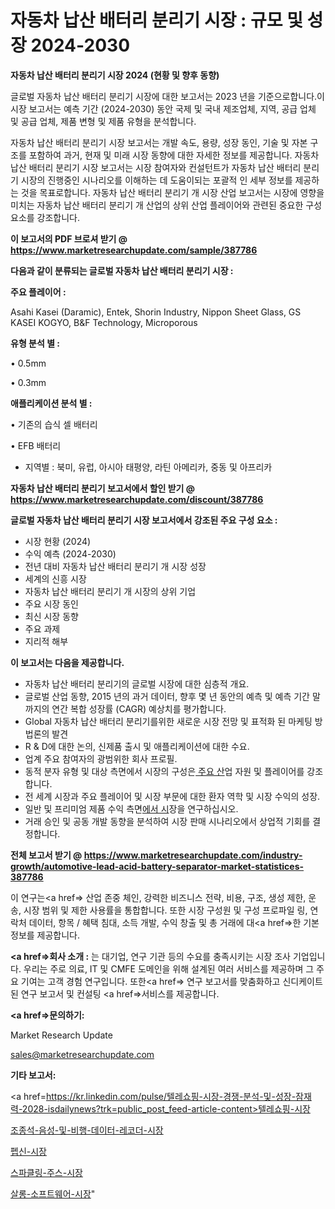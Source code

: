 # 자동차 납산 배터리 분리기 시장 : 규모 및 성장 2024-2030

<strong>자동차 납산 배터리 분리기 시장 2024 (현황 및 향후 동향)</strong>

글로벌 자동차 납산 배터리 분리기 시장에 대한 보고서는 2023 년을 기준으로합니다.이 시장 보고서는 예측 기간 (2024-2030) 동안 국제 및 국내 제조업체, 지역, 공급 업체 및 공급 업체, 제품 변형 및 제품 유형을 분석합니다.

자동차 납산 배터리 분리기 시장 보고서는 개발 속도, 용량, 성장 동인, 기술 및 자본 구조를 포함하여 과거, 현재 및 미래 시장 동향에 대한 자세한 정보를 제공합니다. 자동차 납산 배터리 분리기 시장 보고서는 시장 참여자와 컨설턴트가 자동차 납산 배터리 분리기 시장의 진행중인 시나리오를 이해하는 데 도움이되는 포괄적 인 세부 정보를 제공하는 것을 목표로합니다. 자동차 납산 배터리 분리기 개 시장 산업 보고서는 시장에 영향을 미치는 자동차 납산 배터리 분리기 개 산업의 상위 산업 플레이어와 관련된 중요한 구성 요소를 강조합니다.



<strong>이 보고서의 PDF 브로셔 받기 @ <a href=https://www.marketresearchupdate.com/sample/387786>https://www.marketresearchupdate.com/sample/387786</a></strong>



<strong>다음과 같이 분류되는 글로벌 자동차 납산 배터리 분리기 시장 :</strong>



<strong>주요 플레이어 :</strong>

Asahi Kasei (Daramic), Entek, Shorin Industry, Nippon Sheet Glass, GS KASEI KOGYO, B&F Technology, Microporous



<strong>유형 분석 별 :</strong>

• 0.5mm

• 0.3mm



<strong>애플리케이션 분석 별 :</strong>

• 기존의 습식 셀 배터리

• EFB 배터리

<ul>
  <li>지역별 : 북미, 유럽, 아시아 태평양, 라틴 아메리카, 중동 및 아프리카</li>
</ul>


<strong>자동차 납산 배터리 분리기 보고서에서 할인 받기 @ <a href=https://www.marketresearchupdate.com/discount/387786>https://www.marketresearchupdate.com/discount/387786</a></strong>



<strong>글로벌 자동차 납산 배터리 분리기 시장 보고서에서 강조된 주요 구성 요소 :</strong>
<ul>
  <li>시장 현황 (2024)</li>
  <li>수익 예측 (2024-2030)</li>
  <li>전년 대비 자동차 납산 배터리 분리기 개 시장 성장</li>
  <li>세계의 신흥 시장</li>
  <li>자동차 납산 배터리 분리기 개 시장의 상위 기업</li>
  <li>주요 시장 동인</li>
  <li>최신 시장 동향</li>
  <li>주요 과제</li>
  <li>지리적 해부</li>
</ul>


<strong>이 보고서는 다음을 제공합니다.</strong>
<ul>
  <li>자동차 납산 배터리 분리기의 글로벌 시장에 대한 심층적 개요.</li>
  <li>글로벌 산업 동향, 2015 년의 과거 데이터, 향후 몇 년 동안의 예측 및 예측 기간 말까지의 연간 복합 성장률 (CAGR) 예상치를 평가합니다.</li>
  <li>Global 자동차 납산 배터리 분리기를위한 새로운 시장 전망 및 표적화 된 마케팅 방법론의 발견</li>
  <li>R &amp; D에 대한 논의, 신제품 출시 및 애플리케이션에 대한 수요.</li>
  <li>업계 주요 참여자의 광범위한 회사 프로필.</li>
  <li>동적 분자 유형 및 대상 측면에서 시장의 구성은<a href=> 주요 산</a>업 자원 및 플레이어를 강조합니다.</li>
  <li>전 세계 시장과 주요 플레이어 및 시장 부문에 대한 환자 역학 및 시장 수익의 성장.</li>
  <li>일반 및 프리미엄 제품 수익 측면<a href=>에서 시</a>장을 연구하십시오.</li>
  <li>거래 승인 및 공동 개발 동향을 분석하여 시장 판매 시나리오에서 상업적 기회를 결정합니다.</li>
</ul>



<strong>전체 보고서 받기 @ <a href=https://www.marketresearchupdate.com/industry-growth/automotive-lead-acid-battery-separator-market-statistices-387786>https://www.marketresearchupdate.com/industry-growth/automotive-lead-acid-battery-separator-market-statistices-387786</a></strong>

이 연구는<a href=> 산업 존중</a> 체인, 강력한 비즈니스 전략, 비용, 구조, 생성 제한, 운송, 시장 범위 및 제한 사용률을 통합합니다. 또한 시장 구성원 및 구성 프로파일 링, 연락처 데이터, 항목 / 혜택 침대, 소득 개발, 수익 창출 및 총 거래에 대<a href=>한 기본 </a>정보를 제공합니다.



<strong><a href=>회사 소</a>개 :</strong>
는 대기업, 연구 기관 등의 수요를 충족시키는 시장 조사 기업입니다. 우리는 주로 의료, IT 및 CMFE 도메인을 위해 설계된 여러 서비스를 제공하며 그 주요 기여는 고객 경험 연구입니다. 또한<a href=> 연구 보</a>고서를 맞춤화하고 신디케이트 된 연구 보고서 및 컨설팅 <a href=>서비스</a>를 제공합니다.



<strong><a href=>문의하기:</a></strong>

Market Research Update

sales@marketresearchupdate.com



<strong>기타 보고서:</strong>

<a href=https://kr.linkedin.com/pulse/텔레쇼핑-시장-경쟁-분석-및-성장-잠재력-2028-isdailynews?trk=public_post_feed-article-content>텔레쇼핑-시장</a>

<a href=https://www.linkedin.com/pulse/조종석-음성-및-비행-데이터-레코더-시장-규모-성장-2023-survey-spotlight-pro-24-analysis/>조종석-음성-및-비행-데이터-레코더-시장</a>

<a href=https://www.linkedin.com/pulse/펩신-시장-동향-및-성장-전망-trend-tracking-tips-360-analysis-ihmqf/>펩신-시장</a>

<a href=https://www.linkedin.com/pulse/스파클링-주스-시장-진입-전략-및-위험-평가2029년-data-dive-diaries-24-analysis-yud9f/>스파클링-주스-시장</a>

<a href=https://www.linkedin.com/pulse/살롱-소프트웨어-시장-규모-및-성장-2023-analytics-avenue-adventures-24-ana-nnwif/>살롱-소프트웨어-시장</a>"
